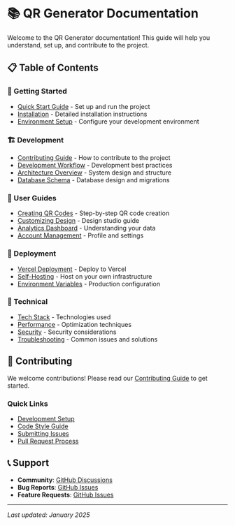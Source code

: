 # 📚 QR Generator Documentation

Welcome to the QR Generator documentation! This guide will help you understand, set up, and contribute to the project.

## 📋 Table of Contents

### 🚀 Getting Started
- [Quick Start Guide](./getting-started.md) - Set up and run the project
- [Installation](./installation.md) - Detailed installation instructions
- [Environment Setup](./environment.md) - Configure your development environment

### 🏗️ Development
- [Contributing Guide](./contributing.md) - How to contribute to the project
- [Development Workflow](./development.md) - Development best practices
- [Architecture Overview](./architecture.md) - System design and structure
- [Database Schema](./database.md) - Database design and migrations

### 📖 User Guides
- [Creating QR Codes](./user-guides/creating-qr-codes.md) - Step-by-step QR code creation
- [Customizing Design](./user-guides/customizing-design.md) - Design studio guide
- [Analytics Dashboard](./user-guides/analytics.md) - Understanding your data
- [Account Management](./user-guides/account.md) - Profile and settings

### 🚀 Deployment
- [Vercel Deployment](./deployment/vercel.md) - Deploy to Vercel
- [Self-Hosting](./deployment/self-hosting.md) - Host on your own infrastructure
- [Environment Variables](./deployment/environment.md) - Production configuration

### 🔧 Technical
- [Tech Stack](./technical/tech-stack.md) - Technologies used
- [Performance](./technical/performance.md) - Optimization techniques
- [Security](./technical/security.md) - Security considerations
- [Troubleshooting](./technical/troubleshooting.md) - Common issues and solutions

## 🤝 Contributing

We welcome contributions! Please read our [Contributing Guide](./contributing.md) to get started.

### Quick Links
- [Development Setup](./development.md)
- [Code Style Guide](./contributing.md#code-style)
- [Submitting Issues](./contributing.md#submitting-issues)
- [Pull Request Process](./contributing.md#pull-requests)

## 📞 Support

- **Community**: [GitHub Discussions](https://github.com/NicklausVega/qr-generator/discussions)
- **Bug Reports**: [GitHub Issues](https://github.com/NicklausVega/qr-generator/issues)
- **Feature Requests**: [GitHub Issues](https://github.com/NicklausVega/qr-generator/issues)

---

*Last updated: January 2025* 